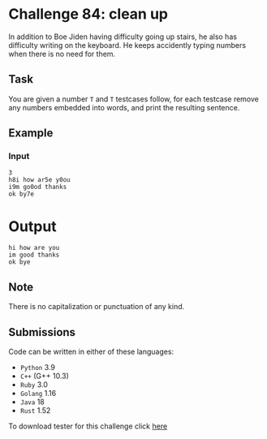 # Challenge 84: clean up

In addition to Boe Jiden having difficulty going up stairs, he also has difficulty writing on the keyboard. He keeps accidently typing numbers when there is no need for them.

## Task

You are given a number `T` and `T` testcases follow, for each testcase remove any numbers embedded into words, and print the resulting sentence.

## Example

### Input

```
3
h8i how ar5e y0ou
i9m go0od thanks
ok by7e
```

# Output

```
hi how are you
im good thanks
ok bye
```

## Note
There is no capitalization or punctuation of any kind.

## Submissions

Code can be written in either of these languages:

- `Python` 3.9
- `C++` (G++ 10.3)
- `Ruby` 3.0
- `Golang` 1.16
- `Java` 18
- `Rust` 1.52

To download tester for this challenge click [here](https://downgit.github.io/#/home?url=https://github.com/Pomroka/PreviousChallenges/tree/main/Challenge_84)
